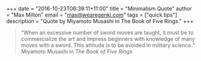 +++
date        = "2016-10-23T06:39:11+11:00"
title       = "Minimalism Quote"
author      = "Max Milton"
email       = "max@wearegenki.com"
tags        = ["quick tips"]
description = "Quote by Miyamoto Musashi in The Book of Five Rings."
+++

<blockquote class="plain bg-primary text-white">
  &ldquo;When an excessive number of sword moves are taught, it must be to commercialize the art and impress beginners with knowledge of many moves with a sword. This attitude is to be avoided in military science.&rdquo;
  <footer>Miyamoto Musashi in <cite title="The Book of Five Rings">The Book of Five Rings</cite></footer>
</blockquote>
